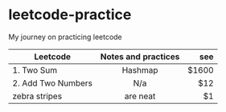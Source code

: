 # leetcode-practice

My journey on practicing leetcode 

| Leetcode      | Notes and practices   | see  |
| ------------- |:-------------:| -----:|
| 1. Two Sum      | Hashmap | $1600 |
| 2. Add Two Numbers      | N/a      |   $12 |
| zebra stripes | are neat      |    $1 |
